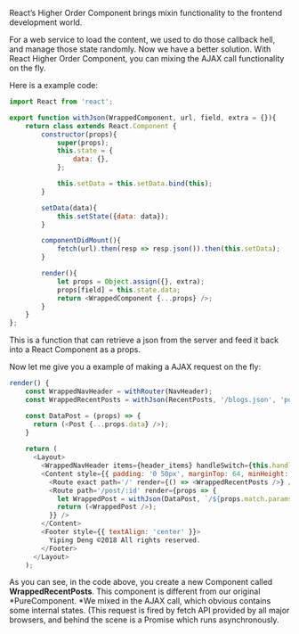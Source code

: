 React’s Higher Order Component brings mixin functionality to the frontend development world.

For a web service to load the content, we used to do those callback hell, and manage those state randomly. Now we have a better solution. With React Higher Order Component, you can mixing the AJAX call functionality on the fly.

Here is a example code:

```js
import React from 'react';

export function withJson(WrappedComponent, url, field, extra = {}){
    return class extends React.Component {
        constructor(props){
            super(props);
            this.state = {
                data: {},
            };

            this.setData = this.setData.bind(this);
        }

        setData(data){
            this.setState({data: data});
        }

        componentDidMount(){
            fetch(url).then(resp => resp.json()).then(this.setData);
        }

        render(){
            let props = Object.assign({}, extra);
            props[field] = this.state.data;
            return <WrappedComponent {...props} />;
        }
    }
};
```

This is a function that can retrieve a json from the server and feed it back into a React Component as a props. 

Now let me give you a example of making a AJAX request on the fly:

```js
render() {
    const WrappedNavHeader = withRouter(NavHeader);
    const WrappedRecentPosts = withJson(RecentPosts, '/blogs.json', 'posts');

    const DataPost = (props) => {
      return (<Post {...props.data} />);
    }
    
    return (
      <Layout>
        <WrappedNavHeader items={header_items} handleSwitch={this.handleMenuClick}/>
        <Content style={{ padding: '0 50px', marginTop: 64, minHeight:'100vh'}}>
          <Route exact path='/' render={() => <WrappedRecentPosts />} />
          <Route path='/post/:id' render={props => {
            let WrappedPost = withJson(DataPost, `/${props.match.params.id}.json`, 'data');
            return (<WrappedPost />);
          }} />
        </Content>
        <Footer style={{ textAlign: 'center' }}>
          Yiping Deng ©2018 All rights reserved.
        </Footer>
      </Layout>
    );
```

As you can see, in the code above, you create a new Component called **WrappedRecentPosts**. This component is different from our original *PureComponent. *We mixed in the AJAX call, which obvious contains some internal states. (This request is fired by fetch API provided by all major browsers, and behind the scene is a Promise which runs asynchronously.